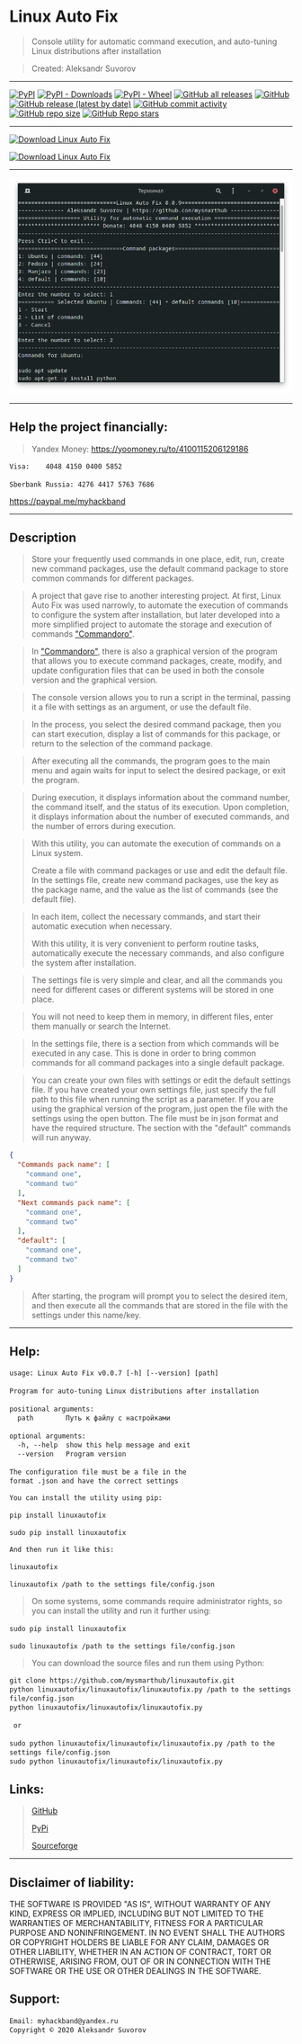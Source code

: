 Linux Auto Fix
===
    
>Console utility for automatic command execution,
and auto-tuning Linux distributions after installation
    

>Created: Aleksandr Suvorov

---

[![PyPI](https://img.shields.io/pypi/v/linuxautofix)](https://pypi.org/project/linuxautofix) 
[![PyPI - Downloads](https://img.shields.io/pypi/dm/linuxautofix)](https://pypi.org/project/linuxautofix)
[![PyPI - Wheel](https://img.shields.io/pypi/wheel/linuxautofix)](https://pypi.org/project/linuxautofix)
[![GitHub all releases](https://img.shields.io/github/downloads/mysmarthub/linuxautofix/total)](https://github.com/mysmarthub/linuxautofix/)
[![GitHub](https://img.shields.io/github/license/mysmarthub/linuxautofix)](https://github.com/mysmarthub/linuxautofix/)
[![GitHub release (latest by date)](https://img.shields.io/github/v/release/mysmarthub/linuxautofix)](https://github.com/mysmarthub/linuxautofix/)
[![GitHub commit activity](https://img.shields.io/github/commit-activity/m/mysmarthub/linuxautofix)](https://github.com/mysmarthub/linuxautofix/)
[![GitHub repo size](https://img.shields.io/github/repo-size/mysmarthub/linuxautofix)](https://github.com/mysmarthub/linuxautofix/)
[![GitHub Repo stars](https://img.shields.io/github/stars/mysmarthub/linuxautofix?style=social)](https://github.com/mysmarthub/linuxautofix/)

---
[![Download Linux Auto Fix](https://a.fsdn.com/con/app/sf-download-button)](https://sourceforge.net/projects/linuxautofix/files/latest/download)

[![Download Linux Auto Fix](https://img.shields.io/sourceforge/dt/linuxautofix.svg)](https://sourceforge.net/projects/linuxautofix/files/latest/download)

---

![Linux Auto Fix](https://github.com/mysmarthub/linuxautofix/raw/master/images/linuxautofix_logo.png)

---

Help the project financially:
---
>Yandex Money:
https://yoomoney.ru/to/4100115206129186

    Visa:    4048 4150 0400 5852

    Sberbank Russia: 4276 4417 5763 7686

https://paypal.me/myhackband

---

Description
---

>Store your frequently used commands in one place, edit, 
> run, create new command packages, use the default 
> command package to store common commands for different packages.

>A project that gave rise to another interesting project. 
> At first, Linux Auto Fix was used narrowly, 
> to automate the execution of commands to configure the 
> system after installation, but later developed 
> into a more simplified project to automate the 
> storage and execution of commands ["Commandoro"](https://github.com/mysmarthub/commandoro). 

> In ["Commandoro"](https://github.com/mysmarthub/commandoro), 
> there is also a graphical version of the 
> program that allows you to execute command packages, 
> create, modify, and update configuration files that 
> can be used in both the console version and the graphical version.

> The console version allows you to run a script in the terminal, 
> passing it a file with settings as an argument, or use the default file. 

> In the process, you select the desired command package, 
> then you can start execution, display a list of commands 
> for this package, or return to the selection of the command package. 

> After executing all the commands, the program goes to the 
> main menu and again waits for input to 
> select the desired package, or exit the program. 

> During execution, it displays information about the command number, 
> the command itself, and the status of its execution. 
> Upon completion, it displays information about the 
> number of executed commands, and the number of errors during execution.

> With this utility, you can automate the execution of 
> commands on a Linux system. 
> 
> Create a file with command packages or use and edit the default file. 
> In the settings file, create new command packages, 
> use the key as the package name, 
> and the value as the list of commands (see the default file).

>In each item, collect the necessary commands, and start their 
> automatic execution when necessary.
> 
> With this utility, it is very convenient to perform routine tasks, 
> automatically execute the necessary commands, 
> and also configure the system after installation.

> The settings file is very simple and clear, 
> and all the commands you need for different cases or 
> different systems will be stored in one place. 

> You will not need to keep them in memory, 
> in different files, enter them manually or search the Internet.

> In the settings file, there is a section from 
> which commands will be executed in any case. 
> This is done in order to bring common commands for all 
> command packages into a single default package.

> You can create your own files with settings or edit the default settings file. If you have created your own settings file, just specify the full path to this file when running the script as a parameter. If you are using the graphical version of the program, just open the file with the settings using the open button. The file must be in json format and have the required structure.
The section with the "default" commands will run anyway.

```json
{
  "Commands pack name": [
    "command one",
    "command two"
  ],
  "Next commands pack name": [
    "command one",
    "command two"
  ],
  "default": [
    "command one",
    "command two"
  ]
}
```

>After starting, the program will prompt you to select the desired item, 
> and then execute all the commands that are stored in the 
> file with the settings under this name/key.

---

Help:
----

```
usage: Linux Auto Fix v0.0.7 [-h] [--version] [path]

Program for auto-tuning Linux distributions after installation

positional arguments:
  path        Путь к файлу с настройками

optional arguments:
  -h, --help  show this help message and exit
  --version   Program version

The configuration file must be a file in the 
format .json and have the correct settings

```


    You can install the utility using pip:

`pip install linuxautofix`

`sudo pip install linuxautofix`

    And then run it like this:

`linuxautofix`

`linuxautofix /path to the settings file/config.json`

>On some systems, some commands require administrator rights, 
> so you can install the utility and run it further using:

`sudo pip install linuxautofix`

`sudo linuxautofix /path to the settings file/config.json`

>You can download the source files and run them using Python:

```
git clone https://github.com/mysmarthub/linuxautofix.git
python linuxautofix/linuxautofix/linuxautofix.py /path to the settings file/config.json
python linuxautofix/linuxautofix/linuxautofix.py
 
 or

sudo python linuxautofix/linuxautofix/linuxautofix.py /path to the settings file/config.json
sudo python linuxautofix/linuxautofix/linuxautofix.py
```

Links:
---
>[GitHub](https://github.com/mysmarthub/linuxautofix)
> 
>[PyPi](https://pypi.org/project/linuxautofix/)
> 
>[Sourceforge](https://sourceforge.net/projects/linuxautofix/files/latest/download)
---

Disclaimer of liability:
------------------------
THE SOFTWARE IS PROVIDED "AS IS", WITHOUT WARRANTY OF ANY KIND, EXPRESS OR
IMPLIED, INCLUDING BUT NOT LIMITED TO THE WARRANTIES OF MERCHANTABILITY,
FITNESS FOR A PARTICULAR PURPOSE AND NONINFRINGEMENT. IN NO EVENT SHALL THE
AUTHORS OR COPYRIGHT HOLDERS BE LIABLE FOR ANY CLAIM, DAMAGES OR OTHER
LIABILITY, WHETHER IN AN ACTION OF CONTRACT, TORT OR OTHERWISE, ARISING FROM,
OUT OF OR IN CONNECTION WITH THE SOFTWARE OR THE USE OR OTHER DEALINGS IN THE
SOFTWARE.

Support:
---
    Email: myhackband@yandex.ru
    Copyright © 2020 Aleksandr Suvorov
